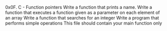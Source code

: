0x0F. C - Function pointers Write a function that prints a name. Write a function that executes a function given as a parameter on each element of an array Write a function that searches for an integer Write a program that performs simple operations This file should contain your main function only
